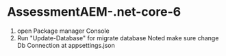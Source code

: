 # AssessmentAEM-.net-core-6

1. open Package manager Console
2. Run "Update-Database" for migrate database
    Noted make sure change Db Connection at appsettings.json
